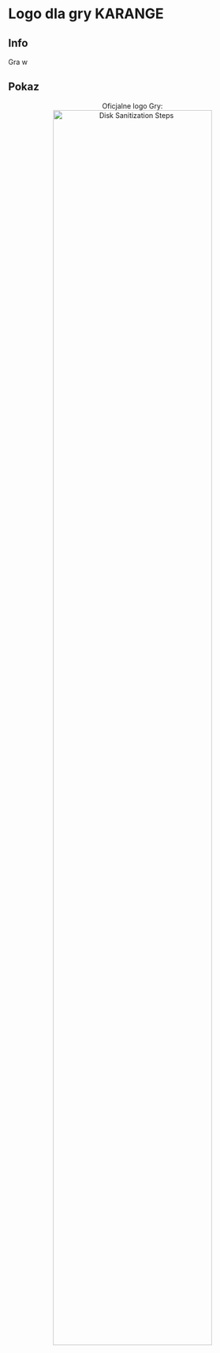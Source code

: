 <h1>Logo dla gry KARANGE</h1>

<h2>Info</h2>
Gra w
<br />


<h2>Pokaz</h2>

<p align="center">
Oficjalne logo Gry: <br/>
<img src="https://i.imgur.com/yo4V7TB.png" height="80%" width="80%" alt="Disk Sanitization Steps"/>
<br />
<br />



</p>
